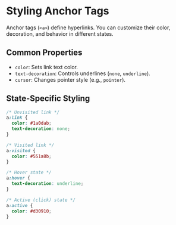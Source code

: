 # Styling Anchor Tags

Anchor tags (`<a>`) define hyperlinks. You can customize their color, decoration, and behavior in different states.

## Common Properties

- `color`: Sets link text color.
- `text-decoration`: Controls underlines (`none`, `underline`).
- `cursor`: Changes pointer style (e.g., `pointer`).

## State-Specific Styling

```css
/* Unvisited link */
a:link {
  color: #1a0dab;
  text-decoration: none;
}

/* Visited link */
a:visited {
  color: #551a8b;
}

/* Hover state */
a:hover {
  text-decoration: underline;
}

/* Active (click) state */
a:active {
  color: #d30910;
}
